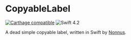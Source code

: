 # CopyableLabel

[![Carthage compatible](https://img.shields.io/badge/Carthage-compatible-4BC51D.svg?style=flat)](https://github.com/Carthage/Carthage)
![Swift 4.2](https://img.shields.io/badge/swift-4.2-orange.svg)

A dead simple copyable label, written in Swift by [Nonnus](https:twitter.com/nonnus).
